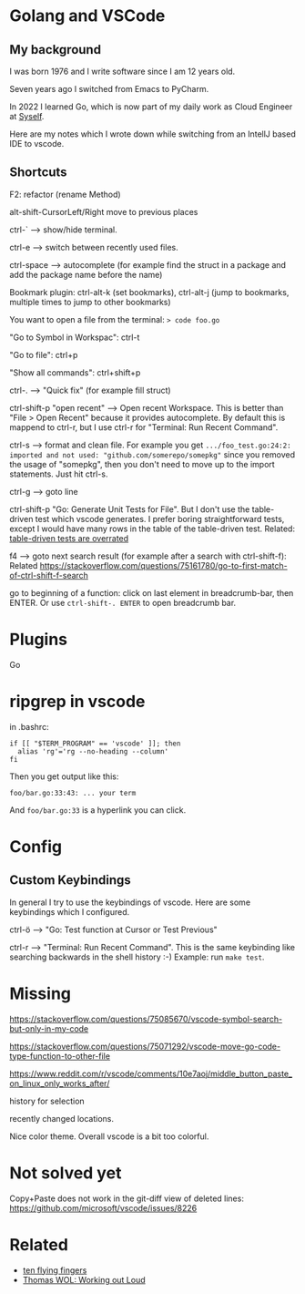 # Golang and VSCode

## My background

I was born 1976 and I write software since I am 12 years old.

Seven years ago I switched from Emacs to PyCharm.

In 2022 I learned Go, which is now part of my daily work as Cloud Engineer at [Syself](https://syself.com/).

Here are my notes which I wrote down while switching from an IntellJ based IDE to vscode.

## Shortcuts

F2: refactor (rename Method)

alt-shift-CursorLeft/Right move to previous places

ctrl-` --> show/hide terminal.

ctrl-e --> switch between recently used files.

ctrl-space --> autocomplete (for example find the struct in a package and add the package name before the name)

Bookmark plugin: ctrl-alt-k (set bookmarks), ctrl-alt-j (jump to bookmarks, multiple times to jump to other bookmarks)

You want to open a file from the terminal: `> code foo.go`

"Go to Symbol in Workspac": ctrl-t

"Go to file": ctrl+p

"Show all commands": ctrl+shift+p

ctrl-. --> "Quick fix" (for example fill struct)

ctrl-shift-p "open recent" --> Open recent Workspace. This is better than "File > Open Recent" because it provides autocomplete. By default this is mappend to ctrl-r, but I use ctrl-r for "Terminal: Run Recent Command".

ctrl-s --> format and clean file. For example you get `.../foo_test.go:24:2: imported and not used: "github.com/somerepo/somepkg"` since you removed the usage of "somepkg", then you don't need to move up to the import statements. Just hit ctrl-s.

ctrl-g --> goto line

ctrl-shift-p "Go: Generate Unit Tests for File". But I don't use the table-driven test which vscode generates. I prefer boring straightforward tests, except I would have many rows in the table of the table-driven test. Related: [table-driven tests are overrated](https://www.reddit.com/r/golang/comments/10e9ebg/tabledriven_tests_are_overrated/)

f4 --> goto next search result (for example after a search with ctrl-shift-f): Related https://stackoverflow.com/questions/75161780/go-to-first-match-of-ctrl-shift-f-search

go to beginning of a function: click on last element in breadcrumb-bar, then ENTER. Or use `ctrl-shift-. ENTER` to open breadcrumb bar. 

# Plugins

Go

# ripgrep in vscode

in .bashrc:
```
if [[ "$TERM_PROGRAM" == 'vscode' ]]; then
  alias 'rg'='rg --no-heading --column'
fi
```

Then you get output like this:
```
foo/bar.go:33:43: ... your term
```

And `foo/bar.go:33` is a hyperlink you can click.

# Config

## Custom Keybindings

In general I try to use the keybindings of vscode. Here are some keybindings which I configured.

ctrl-ö --> "Go: Test function at Cursor or Test Previous"

ctrl-r --> "Terminal: Run Recent Command". This is the same keybinding like searching backwards in the shell history :-)
Example: run `make test`.

# Missing

https://stackoverflow.com/questions/75085670/vscode-symbol-search-but-only-in-my-code

https://stackoverflow.com/questions/75071292/vscode-move-go-code-type-function-to-other-file

https://www.reddit.com/r/vscode/comments/10e7aoj/middle_button_paste_on_linux_only_works_after/

history for selection

recently changed locations.

Nice color theme. Overall vscode is a bit too colorful.

# Not solved yet

Copy+Paste does not work in the git-diff view of deleted lines: https://github.com/microsoft/vscode/issues/8226



# Related

* [ten flying fingers](https://github.com/guettli/ten-flying-fingers)
* [Thomas WOL: Working out Loud](https://github.com/guettli/wol)

